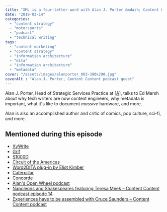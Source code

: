 ```yaml
---
title: "XML is a four-letter word with Alan J. Porter &mdash; Content Content podcast"
date: "2019-03-14"
categories:
  - "content strategy"
  - "motorsports"
  - "podcast"
  - "technical writing"
tags:
  - "content-marketing"
  - "content strategy"
  - "information architecture"
  - "dita"
  - "information architecture"
  - "metadata"
cover: "/assets/images/alanporter_003-300x200.jpg"
coverAlt : "Alan J. Porter, Content Content podcast guest"
---
```


Alan J. Porter, Head of Strategic Services Practice at [\[A\]](https://simplea.com), talks to Ed Marsh about why tech writers are now content engineers, why metadata is important, what it's like to document _massive_ hardware, and more.


Alan is also an accomplished author and critic of comics, pop culture, sci-fi, and more.

## Mentioned during this episode
- [XyWrite](https://en.wikipedia.org/wiki/XyWrite)
- [Grif](https://www.xml.com/pub/a/SeyboldReport/ps251901.html)
- [S1000D](http://public.s1000d.org/Pages/Home.aspx)
- [Circuit of the Americas](http://www.circuitoftheamericas.com/)
- [Word2DITA plug-in by Eliot Kimber](http://www.dita4publishers.org/d4p-users-guide/user_docs/d4p-users-guide/word2dita/w2d-getting-started.html)
- [Caterpillar](https://www.cat.com/en_US.html)
- [Concorde](https://en.wikipedia.org/wiki/Concorde)
- [Alan's Open Wheel podcast](https://whiterocket.podbean.com/e/open-wheel-2018-year-end-review-f1-indycar/)
- [Napoleons and Shakespeares featuring Teresa Meek &#8211; Content Content podcast episode 14](http://edmarsh.com/2017/02/14/napoleons-shakespeares-teresa-meek-content-content-podcast-14/)
- [Experiences have to be assembled with Cruce Saunders &#8211; Content Content podcast](http://edmarsh.com/2018/09/14/experiences-have-to-be-assembled-with-cruce-saunders-content-content-podcast/)
